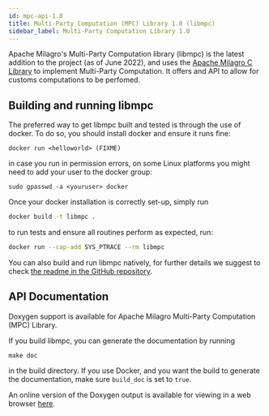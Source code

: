 ```yaml
---
id: mpc-api-1.0
title: Multi-Party Computation (MPC) Library 1.0 (libmpc)
sidebar_label: Multi-Party Computation Library 1.0
---
```

Apache Milagro's Multi-Party Computation library (libmpc) is the latest addition to the project (as of June 2022), and uses the [Apache Milagro C Library](amcl-c-api-2.0.0) to implement Multi-Party Computation. It offers and API to allow for customs computations to be perfomed.

## Building and running libmpc

The preferred way to get libmpc built and tested is through the use of docker. To do so, you should install docker and ensure it runs fine:
```
docker run <helloworld> (FIXME)
```
in case you run in permission errors, on some Linux platforms you might need to add your user to the docker group:
```
sudo gpasswd -a <youruser> docker
```

Once your docker installation is correctly set-up, simply run
```sh
docker build -t libmpc .
```
to run tests and ensure all routines perform as expected, run:
```sh
docker run --cap-add SYS_PTRACE --rm libmpc
```

You can also build and run libmpc natively, for further details we suggest to check [the readme in the GitHub repository](https://github.com/apache/incubator-milagro-MPC).

## API Documentation

Doxygen support is available for Apache Milagro Multi-Party Computation (MPC) Library.

If you build libmpc, you can generate the documentation by running
```
make doc
```
in the build directory. If you use Docker, and you want the build to generate the documentation, make sure `build_doc` is set to `true`.

An online version of the Doxygen output is available for viewing in a web browser <a href="/mpcdocs/index.html" target="_blank">here</a>.


<!--
Supported admonition types are: caution, note, important, tip, warning.
-->
